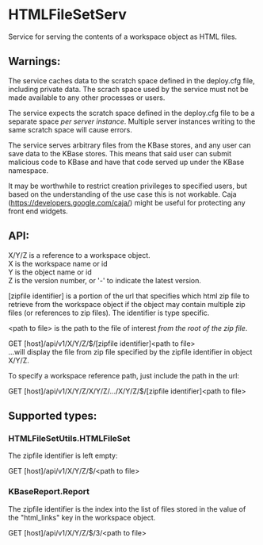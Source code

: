 HTMLFileSetServ
===============

Service for serving the contents of a workspace object as HTML files.

Warnings:
---------

The service caches data to the scratch space defined in the deploy.cfg file,
including private data. The scrach space used by the service must not be made
available to any other processes or users.

The service expects the scratch space defined in the deploy.cfg file to be a
separate space *per server instance*. Multiple server instances writing to the
same scratch space will cause errors.

The service serves arbitrary files from the KBase stores, and any
user can save data to the KBase stores. This means that said user can
submit malicious code to KBase and have that code served up under the
KBase namespace.

It may be worthwhile to restrict creation privileges to specified users,
but based on the understanding of the use case this is not workable.
Caja (https://developers.google.com/caja/) might be useful for protecting
any front end widgets.

API:
----

X/Y/Z is a reference to a workspace object.  
X is the workspace name or id  
Y is the object name or id  
Z is the version number, or '-' to indicate the latest version.

[zipfile identifier] is a portion of the url that specifies which
html zip file to retrieve from the workspace object if the object may contain
multiple zip files (or references to zip files). The identifier is type
specific.

&lt;path to file&gt; is the path to the file of interest *from the root of the
zip file*.

GET [host]/api/v1/X/Y/Z/$/[zipfile identifier]&lt;path to file&gt;  
...will display the file from zip file specified by the zipfile identifier in
object X/Y/Z.

To specify a workspace reference path, just include the path in the url:

GET [host]/api/v1/X/Y/Z/X/Y/Z/.../X/Y/Z/$/[zipfile identifier]&lt;path to file&gt;

Supported types:
----------------

### HTMLFileSetUtils.HTMLFileSet

The zipfile identifier is left empty:

GET [host]/api/v1/X/Y/Z/$/&lt;path to file&gt;

### KBaseReport.Report

The zipfile identifier is the index into the list of files stored in the value
of the "html_links" key in the workspace object.

GET [host]/api/v1/X/Y/Z/$/3/&lt;path to file&gt;
